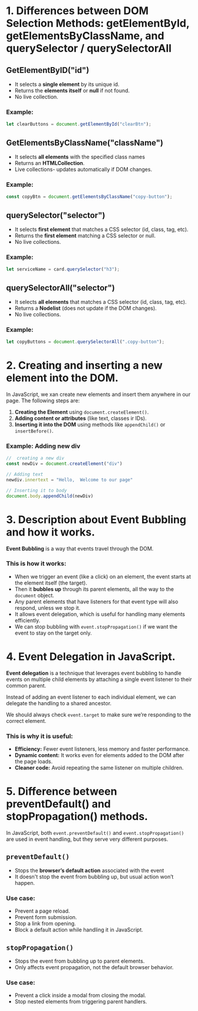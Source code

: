 # 1. Differences between DOM Selection Methods: getElementById, getElementsByClassName, and querySelector / querySelectorAll

## GetElementByID("id")
- It selects a **single element** by its unique id.
- Returns the **elements itself** or **null** if not found.
- No live collection.
### Example:
```js
let clearButtons = document.getElementById("clearBtn");
```

## GetElementsByClassName("className")
- It selects **all elements** with the specified class names
- Returns an **HTMLCollection**.
-  Live collections- updates automatically if DOM changes.
### Example:
```js
const copyBtn = document.getElementsByClassName("copy-button");
```

## querySelector("selector")
- It selects **first element** that matches a CSS selector (id, class, tag, etc).
- Returns the **first element** matching a CSS selector or null.
-  No live collections.
### Example:
```js
let serviceName = card.querySelector("h3");
```

## querySelectorAll("selector")
- It selects **all elements** that matches a CSS selector (id, class, tag, etc).
- Returns a **Nodelist** (does not update if the DOM changes).
-  No live collections.
### Example:
```js
let copyButtons = document.querySelectorAll(".copy-button");
```

# 2. Creating and inserting a new element into the DOM.
In JavaScript, we xan create new elements and insert them anywhere in our page. The following steps are:
1. **Creating the Element** using `document.createElement()`.
2. **Adding content or attributes** (like text, classes ir IDs).
3. **Inserting it into the DOM** using methods like `appendChild()` or `insertBefore()`.

### Example: Adding new div
```js
//  creating a new div
const newDiv = document.createElement("div")

// Adding text
newdiv.innertext = "Hello,  Welcome to our page"

// Inserting it to body
document.body.appendChild(newDiv)
```

# 3. Description about Event Bubbling and how it works.
**Event Bubbling** is a way that events travel through the DOM.
### This is how it works:
- When we trigger an event (like a click) on an element, the event starts at the element itself (the target).
- Then it **bubbles up** through its parent elements, all the way to the `document` object.
- Any parent elements that have listeners for that event type will also respond, unless we stop it.
- It allows event delegation, which is useful for handling many elements efficiently.
- We can stop bubbling with `event.stopPropagation()` if we want the event to stay on the target only.

# 4. Event Delegation in JavaScript.
**Event delegation** is a technique that leverages event bubbling to handle events on multiple child elements by attaching a single event listener to their common parent.

Instead of adding an event listener to each individual element, we can delegate the handling to a shared ancestor.

We should always check `event.target` to make sure we’re responding to the correct element.

### This is why it is useful:
- **Efficiency:** Fewer event listeners, less memory and faster performance.
- **Dynamic content:** It works even for elements added to the DOM after the page loads.
- **Cleaner code:** Avoid repeating the same listener on multiple children.

# 5. Difference between preventDefault() and stopPropagation() methods.
In JavaScript, both `event.preventDefault()` and `event.stopPropagation()` are used in event handling, but they serve very different purposes.

## `preventDefault()`
- Stops the **browser’s default action** associated with the event
- It doesn't stop the event from bubbling up, but usual action won’t happen.
### Use case:
- Prevent a page reload.
- Prevent form submission.
- Stop a link from opening.
- Block a default action while handling it in JavaScript.

## `stopPropagation()`
- Stops the event from bubbling up to parent elements.
- Only affects event propagation, not the default browser behavior.

### Use case:
- Prevent a click inside a modal from closing the modal.
- Stop nested elements from triggering parent handlers.